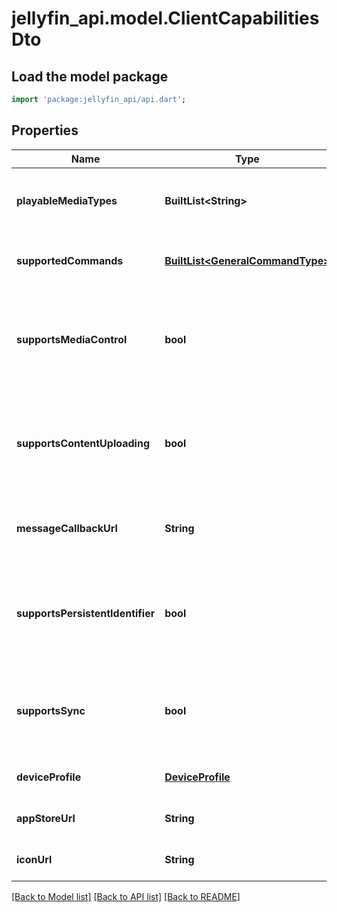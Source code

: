 # jellyfin_api.model.ClientCapabilitiesDto

## Load the model package
```dart
import 'package:jellyfin_api/api.dart';
```

## Properties
Name | Type | Description | Notes
------------ | ------------- | ------------- | -------------
**playableMediaTypes** | **BuiltList&lt;String&gt;** | Gets or sets the list of playable media types. | [optional] [default to const []]
**supportedCommands** | [**BuiltList&lt;GeneralCommandType&gt;**](GeneralCommandType.md) | Gets or sets the list of supported commands. | [optional] [default to const []]
**supportsMediaControl** | **bool** | Gets or sets a value indicating whether session supports media control. | [optional] [default to null]
**supportsContentUploading** | **bool** | Gets or sets a value indicating whether session supports content uploading. | [optional] [default to null]
**messageCallbackUrl** | **String** | Gets or sets the message callback url. | [optional] [default to null]
**supportsPersistentIdentifier** | **bool** | Gets or sets a value indicating whether session supports a persistent identifier. | [optional] [default to null]
**supportsSync** | **bool** | Gets or sets a value indicating whether session supports sync. | [optional] [default to null]
**deviceProfile** | [**DeviceProfile**](DeviceProfile.md) | Gets or sets the device profile. | [optional] [default to null]
**appStoreUrl** | **String** | Gets or sets the app store url. | [optional] [default to null]
**iconUrl** | **String** | Gets or sets the icon url. | [optional] [default to null]

[[Back to Model list]](../README.md#documentation-for-models) [[Back to API list]](../README.md#documentation-for-api-endpoints) [[Back to README]](../README.md)


